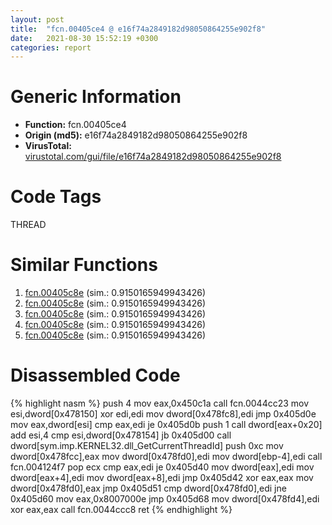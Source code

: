 ```yaml
---
layout: post
title:  "fcn.00405ce4 @ e16f74a2849182d98050864255e902f8"
date:   2021-08-30 15:52:19 +0300
categories: report
---
```


# Generic Information
- **Function:** fcn.00405ce4
- **Origin (md5):** e16f74a2849182d98050864255e902f8
- **VirusTotal:** [virustotal.com/gui/file/e16f74a2849182d98050864255e902f8][virustotal_ref]

# Code Tags
<span class="tag" id="THREAD">THREAD</span>


# Similar Functions

1. [fcn.00405c8e][similar_1_ref] (sim.: 0.9150165949943426)
2. [fcn.00405c8e][similar_2_ref] (sim.: 0.9150165949943426)
3. [fcn.00405c8e][similar_3_ref] (sim.: 0.9150165949943426)
4. [fcn.00405c8e][similar_4_ref] (sim.: 0.9150165949943426)
5. [fcn.00405c8e][similar_5_ref] (sim.: 0.9150165949943426)


# Disassembled Code

{% highlight nasm %}
push 4
mov eax,0x450c1a
call fcn.0044cc23
mov esi,dword[0x478150]
xor edi,edi
mov dword[0x478fc8],edi
jmp 0x405d0e
mov eax,dword[esi]
cmp eax,edi
je 0x405d0b
push 1
call dword[eax+0x20]
add esi,4
cmp esi,dword[0x478154]
jb 0x405d00
call dword[sym.imp.KERNEL32.dll_GetCurrentThreadId]
push 0xc
mov dword[0x478fcc],eax
mov dword[0x478fd0],edi
mov dword[ebp-4],edi
call fcn.004124f7
pop ecx
cmp eax,edi
je 0x405d40
mov dword[eax],edi
mov dword[eax+4],edi
mov dword[eax+8],edi
jmp 0x405d42
xor eax,eax
mov dword[0x478fd0],eax
jmp 0x405d51
cmp dword[0x478fd0],edi
jne 0x405d60
mov eax,0x8007000e
jmp 0x405d68
mov dword[0x478fd4],edi
xor eax,eax
call fcn.0044ccc8
ret 
{% endhighlight %}


[similar_1_ref]: /report/fcn.00405c8e@44a756939733df3681808b122b91651f
[similar_2_ref]: /report/fcn.00405c8e@7307643b343733b7fbd7b4b4fb482515
[similar_3_ref]: /report/fcn.00405c8e@146b14fc12cf789043a79d4f548a23bf
[similar_4_ref]: /report/fcn.00405c8e@a314f14b11fc4f772a3e30c11b5cb1d4
[similar_5_ref]: /report/fcn.00405c8e@e83552e81a6f265fd7baa50402d3d47d
[virustotal_ref]: https://www.virustotal.com/gui/file/e16f74a2849182d98050864255e902f8